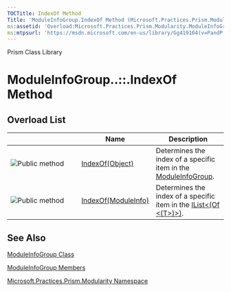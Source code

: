 ```yaml
---
TOCTitle: IndexOf Method
Title: 'ModuleInfoGroup.IndexOf Method (Microsoft.Practices.Prism.Modularity)'
ms:assetid: 'Overload:Microsoft.Practices.Prism.Modularity.ModuleInfoGroup.IndexOf'
ms:mtpsurl: 'https://msdn.microsoft.com/en-us/library/Gg419104(v=PandP.50)'
---
```


Prism Class Library

ModuleInfoGroup..::.IndexOf Method
==================================

Overload List
-------------

<span id="overloadMembersTableToggle"></span>
<table>
<colgroup>
<col width="33%" />
<col width="33%" />
<col width="33%" />
</colgroup>
<thead>
<tr class="header">
<th> </th>
<th>Name</th>
<th>Description</th>
</tr>
</thead>
<tbody>
<tr class="odd">
<td><img src="https://msdn.microsoft.com/en-us/Gg419104.pubmethod(en-us,PandP.50).gif" title="Public method" /></td>
<td><a href="https://msdn.microsoft.com/m:microsoft.practices.prism.modularity.moduleinfogroup.indexof(system.object)">IndexOf(Object)</a></td>
<td><div class="summary">
Determines the index of a specific item in the <a href="https://msdn.microsoft.com/t:microsoft.practices.prism.modularity.moduleinfogroup">ModuleInfoGroup</a>.
</div></td>
</tr>
<tr class="even">
<td><img src="https://msdn.microsoft.com/en-us/Gg419104.pubmethod(en-us,PandP.50).gif" title="Public method" /></td>
<td><a href="https://msdn.microsoft.com/m:microsoft.practices.prism.modularity.moduleinfogroup.indexof(microsoft.practices.prism.modularity.moduleinfo)">IndexOf(ModuleInfo)</a></td>
<td><div class="summary">
Determines the index of a specific item in the <a href="http://msdn2.microsoft.com/en-us/library/5y536ey6">IList&lt;(Of &lt;(T&gt;)&gt;)</a>.
</div></td>
</tr>
</tbody>
</table>

See Also
--------

<span id="seeAlsoToggle"></span>
[ModuleInfoGroup Class](https://msdn.microsoft.com/t:microsoft.practices.prism.modularity.moduleinfogroup)

[ModuleInfoGroup Members](https://msdn.microsoft.com/allmembers.t:microsoft.practices.prism.modularity.moduleinfogroup)

[Microsoft.Practices.Prism.Modularity Namespace](https://msdn.microsoft.com/n:microsoft.practices.prism.modularity)
